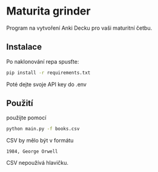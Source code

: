 # Maturita grinder

Program na vytvoření Anki Decku pro vaši maturitní četbu.

## Instalace

Po naklonování repa spusťte:

```bash
pip install -r requirements.txt
```

Poté dejte svoje API key do .env

## Použití

použijte pomocí

```bash
python main.py -f books.csv
```

CSV by mělo být v formátu

```
1984, George Orwell
```

CSV nepoužívá hlavičku.
